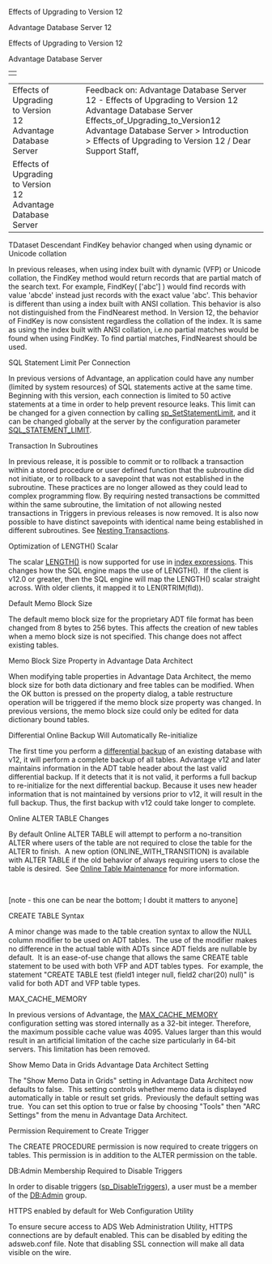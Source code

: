 Effects of Upgrading to Version 12




Advantage Database Server 12  

Effects of Upgrading to Version 12

Advantage Database Server

|  |
| --- |
|  |

|  |  |  |  |  |
| --- | --- | --- | --- | --- |
| Effects of Upgrading to Version 12  Advantage Database Server |  |  | Feedback on: Advantage Database Server 12 - Effects of Upgrading to Version 12 Advantage Database Server Effects\_of\_Upgrading\_to\_Version12 Advantage Database Server > Introduction > Effects of Upgrading to Version 12 / Dear Support Staff, |  |
| Effects of Upgrading to Version 12  Advantage Database Server |  |  |  |  |

TDataset Descendant FindKey behavior changed when using dynamic or Unicode collation

In previous releases, when using index built with dynamic (VFP) or Unicode collation, the FindKey method would return records that are partial match of the search text. For example, FindKey( ['abc'] ) would find records with value 'abcde' instead just records with the exact value 'abc'. This behavior is different than using a index built with ANSI collation. This behavior is also not distinguished from the FindNearest method. In Version 12, the behavior of FindKey is now consistent regardless the collation of the index. It is same as using the index built with ANSI collation, i.e.no partial matches would be found when using FindKey. To find partial matches, FindNearest should be used.

SQL Statement Limit Per Connection

In previous versions of Advantage, an application could have any number (limited by system resources) of SQL statements active at the same time. Beginning with this version, each connection is limited to 50 active statements at a time in order to help prevent resource leaks. This limit can be changed for a given connection by calling [sp\_SetStatementLimit](master_sp_setstatementlimit.htm), and it can be changed globally at the server by the configuration parameter [SQL\_STATEMENT\_LIMIT](master_sql_statement_limit.htm).

Transaction In Subroutines

In previous release, it is possible to commit or to rollback a transaction within a stored procedure or user defined function that the subroutine did not initiate, or to rollback to a savepoint that was not established in the subroutine. These practices are no longer allowed as they could lead to complex programming flow. By requiring nested transactions be committed within the same subroutine, the limitation of not allowing nested transactions in Triggers in previous releases is now removed. It is also now possible to have distinct savepoints with identical name being established in different subroutines. See [Nesting Transactions](master_nesting_transactions.htm).

Optimization of LENGTH() Scalar

The scalar [LENGTH()](master_length.htm) is now supported for use in [index expressions](master_indexes_with_expressions.htm). This changes how the SQL engine maps the use of LENGTH().  If the client is v12.0 or greater, then the SQL engine will map the LENGTH() scalar straight across. With older clients, it mapped it to LEN(RTRIM(fld)).

Default Memo Block Size

The default memo block size for the proprietary ADT file format has been changed from 8 bytes to 256 bytes. This affects the creation of new tables when a memo block size is not specified. This change does not affect existing tables.

Memo Block Size Property in Advantage Data Architect

When modifying table properties in Advantage Data Architect, the memo block size for both data dictionary and free tables can be modified. When the OK button is pressed on the property dialog, a table restructure operation will be triggered if the memo block size property was changed. In previous versions, the memo block size could only be edited for data dictionary bound tables.

Differential Online Backup Will Automatically Re-initialize

The first time you perform a [differential backup](master_differential_backups.htm) of an existing database with v12, it will perform a complete backup of all tables. Advantage v12 and later maintains information in the ADT table header about the last valid differential backup. If it detects that it is not valid, it performs a full backup to re-initialize for the next differential backup. Because it uses new header information that is not maintained by versions prior to v12, it will result in the full backup. Thus, the first backup with v12 could take longer to complete.

Online ALTER TABLE Changes

By default Online ALTER TABLE will attempt to perform a no-transition ALTER where users of the table are not required to close the table for the ALTER to finish.  A new option (ONLINE\_WITH\_TRANSITION) is available with ALTER TABLE if the old behavior of always requiring users to close the table is desired.  See [Online Table Maintenance](master_online_table_maintenance.htm) for more information.

 

[note - this one can be near the bottom; I doubt it matters to anyone]

CREATE TABLE Syntax

A minor change was made to the table creation syntax to allow the NULL column modifier to be used on ADT tables.  The use of the modifier makes no difference in the actual table with ADTs since ADT fields are nullable by default.  It is an ease-of-use change that allows the same CREATE table statement to be used with both VFP and ADT tables types.  For example, the statement "CREATE TABLE test (field1 integer null, field2 char(20) null)" is valid for both ADT and VFP table types.

MAX\_CACHE\_MEMORY

In previous versions of Advantage, the [MAX\_CACHE\_MEMORY](master_max_cache_memory.htm) configuration setting was stored internally as a 32-bit integer. Therefore, the maximum possible cache value was 4095. Values larger than this would result in an artificial limitation of the cache size particularly in 64-bit servers. This limitation has been removed.

Show Memo Data in Grids Advantage Data Architect Setting

The "Show Memo Data in Grids" setting in Advantage Data Architect now defaults to false.  This setting controls whether memo data is displayed automatically in table or result set grids.  Previously the default setting was true.  You can set this option to true or false by choosing "Tools" then "ARC Settings" from the menu in Advantage Data Architect.

Permission Requirement to Create Trigger

The CREATE PROCEDURE permission is now required to create triggers on tables. This permission is in addition to the ALTER permission on the table.

DB:Admin Membership Required to Disable Triggers

In order to disable triggers ([sp\_DisableTriggers](master_sp_disabletriggers.htm)), a user must be a member of the [DB:Admin](master_database_base_roles.htm) group.

HTTPS enabled by default for Web Configuration Utility

To ensure secure access to ADS Web Administration Utility, HTTPS connections are by default enabled. This can be disabled by editing the adsweb.conf file. Note that disabling SSL connection will make all data visible on the wire.